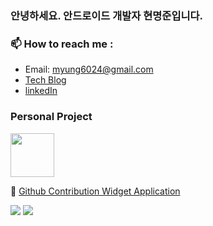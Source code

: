 ### 안녕하세요. 안드로이드 개발자 현명준입니다.


### 📫 How to reach me :

- Email: myung6024@gmail.com
- [Tech Blog](https://myung6024.tistory.com/)
- [linkedIn](https://www.linkedin.com/in/%EB%AA%85%EC%A4%80-%ED%98%84-888039176)

### Personal Project
 <img src="https://github.com/myung6024/myung6024/assets/11826473/4fd5b559-2dd2-45fb-82f6-82fcae09a321" width="70" height="70"/>

🌱 [Github Contribution Widget Application](https://play.google.com/store/apps/details?id=com.runeanim.mytoyproject)

<img src="https://img.shields.io/badge/ANDROID-3DDC84?style=for-the-badge&logo=android&logoColor=white"> <img src="https://img.shields.io/badge/KOTLIN-7F52FF?style=for-the-badge&logo=kotlin&logoColor=white">

</br>

<!--
**myung6024/myung6024** is a ✨ _special_ ✨ repository because its `README.md` (this file) appears on your GitHub profile.

Here are some ideas to get you started:

- 🔭 I’m currently working on ...
- 🌱 I’m currently learning ...
- 👯 I’m looking to collaborate on ...
- 🤔 I’m looking for help with ...
- 💬 Ask me about ...
- 📫 How to reach me: ...
- 😄 Pronouns: ...
- ⚡ Fun fact: ...
-->
